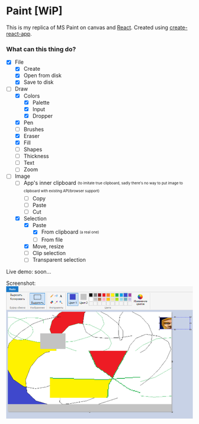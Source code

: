 # Paint [WiP]

This is my replica of MS Paint on canvas and [React](https://reactjs.org/). Created using [create-react-app](https://github.com/facebook/create-react-app).

### What can this thing do?
* [x] File
  * [x] Create
  * [x] Open from disk
  * [x] Save to disk
* [ ] Draw
  * [x] Colors
    * [x] Palette
    * [x] Input
    * [x] Dropper
  * [x] Pen
  * [ ] Brushes
  * [x] Eraser
  * [x] Fill
  * [ ] Shapes
  * [ ] Thickness
  * [ ] Text
  * [ ] Zoom
* [ ] Image
  * [ ] App's inner clipboard <sub><sup>(to imitate true clipboard, sadly there's no way to put image to clipboard with existing API/browser support)</sub></sup>
    * [ ] Copy
    * [ ] Paste
    * [ ] Cut
  * [x] Selection
    * [x] Paste
      * [x] From clipboard <sub><sup>(a real one)</sub></sup>
      * [ ] From file
    * [x] Move, resize
    * [ ] Clip selection
    * [ ] Transparent selection

Live demo: soon...

Screenshot:
![Screenshot](screenshot.png)
